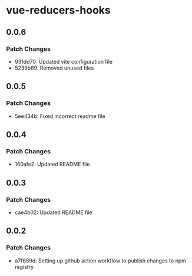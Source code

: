# vue-reducers-hooks

## 0.0.6

### Patch Changes

- 931dd70: Updated vite configuration file
- 5239b89: Removed unused files

## 0.0.5

### Patch Changes

- 5ee434b: Fixed incorrect readme file

## 0.0.4

### Patch Changes

- 160afe2: Updated README file

## 0.0.3

### Patch Changes

- cae4b02: Updated README file

## 0.0.2

### Patch Changes

- a7f689d: Setting up github action workflow to publish changes to npm registry
